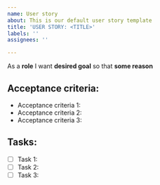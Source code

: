```yaml
---
name: User story
about: This is our default user story template
title: 'USER STORY: <TITLE>'
labels: ''
assignees: ''

---
```


As a **role** I want **desired goal** so that **some reason**

## Acceptance criteria: 

* Acceptance criteria 1: 
* Acceptance criteria 2: 
* Acceptance criteria 3: 

## Tasks:

- [ ] Task 1: 
- [ ] Task 2: 
- [ ] Task 3:
